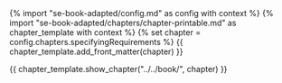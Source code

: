 <frontmatter>
{% import "se-book-adapted/config.md" as config with context %}
{% import "se-book-adapted/chapters/chapter-printable.md" as chapter_template with context %}
{% set chapter = config.chapters.specifyingRequirements %}
{{ chapter_template.add_front_matter(chapter) }}
</frontmatter>

{{ chapter_template.show_chapter("../../book/", chapter) }}